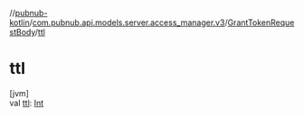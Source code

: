 //[pubnub-kotlin](../../../index.md)/[com.pubnub.api.models.server.access_manager.v3](../index.md)/[GrantTokenRequestBody](index.md)/[ttl](ttl.md)

# ttl

[jvm]\
val [ttl](ttl.md): [Int](https://kotlinlang.org/api/latest/jvm/stdlib/kotlin/-int/index.html)
